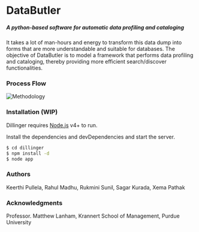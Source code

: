 # DataButler
##### A python-based software for automatic data profiling and cataloging

It takes a lot of man-hours and energy to transform this data dump into forms that are more understandable and suitable for databases. The objective of DataButler is to model a framework that performs data profiling and cataloging, thereby providing more efficient search/discover functionalities.

### Process Flow
![Methodology](https://cdn1.imggmi.com/uploads/2020/2/26/b18dac38874313c1a4959514eaf351e9-full.png)

### Installation (WIP)

Dillinger requires [Node.js](https://nodejs.org/) v4+ to run.

Install the dependencies and devDependencies and start the server.

```sh
$ cd dillinger
$ npm install -d
$ node app
```
### Authors
Keerthi Pullela, Rahul Madhu, Rukmini Sunil, Sagar Kurada, Xema Pathak

### Acknowledgments
Professor. Matthew Lanham, 
Krannert School of Management,
Purdue University
